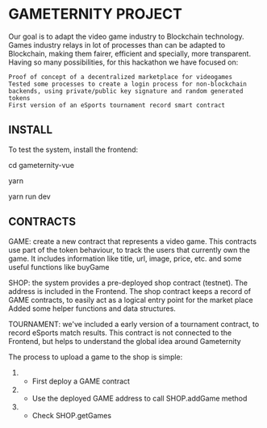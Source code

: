 # GAMETERNITY PROJECT

Our goal is to adapt the video game industry to Blockchain technology. Games industry relays in lot of processes than can be adapted to Blockchain, making them fairer, efficient and specially, more transparent. Having so many possibilities, for this hackathon we have focused on:

    Proof of concept of a decentralized marketplace for videogames
    Tested some processes to create a login process for non-blockchain backends, using private/public key signature and random generated tokens
    First version of an eSports tournament record smart contract

## INSTALL
To test the system, install the frontend:

cd gameternity-vue

yarn

yarn run dev

## CONTRACTS
GAME: create a new contract that represents a video game. This contracts use part of the token behaviour, to track the users that currently own the game. It includes information like title, url, image, price, etc. and some useful functions like buyGame

SHOP: the system provides a pre-deployed shop contract (testnet). The address is included in the Frontend.
The shop contract keeps a record of GAME contracts, to easily act as a logical entry point for the market place
Added some helper functions and data structures.

TOURNAMENT: we've included a early version of a tournament contract, to record eSports match results. This contract is not connected to the Frontend, but helps to understand the global idea around Gameternity

The process to upload a game to the shop is simple:
  1. - First deploy a GAME contract
  2. - Use the deployed GAME address to call SHOP.addGame method
  3. - Check SHOP.getGames


